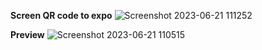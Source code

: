 **Screen QR code to expo**
![Screenshot 2023-06-21 111252](https://github.com/chutien01/Mobile/assets/88241486/ba0a3eec-cf3d-4a12-899d-3acd23c83057)

**Preview**
![Screenshot 2023-06-21 110515](https://github.com/chutien01/Mobile/assets/88241486/a8fe1a53-8eaf-4440-b1f6-fa6595c7cc64)
